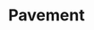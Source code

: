 ---
title: "Pavement"
summary: "Pavement is an American indie rock band that formed in Stockton, California, in 1989. For most of their career, the group consisted of Stephen Malkmus , Scott Kannberg , Mark Ibold , Steve West and Bob Nastanovich . Initially conceived as a recording project, the band at first avoided press or live performances, while attracting considerable underground attention with their early releases. Gradually evolving into a more polished band, Pavement recorded five full-length albums and ten EPs over the course of their decade-long career, though they disbanded with some acrimony in 1999 and 2000 as the members moved on to other projects. In 2010, they undertook a well-received reunion tour, with another international tour currently ongoing in 2022 and 2023.Though only briefly attracting mainstream attention with the single \"Cut Your Hair\" in 1994, Pavement was a successful indie rock band. Rather than signing with a major label as many of their 1980s forebears had done, they remained signed to independent labels throughout their career, including Flying Nun and Matador. They have often been described as one of the most influential bands to emerge from the American underground in the '90s. Some prominent music critics, such as Robert Christgau and Stephen Thomas Erlewine, called them the best band of the 1990s. They have achieved a cult following."
image: "pavement.jpg"
apple_music_artist_url: "https://music.apple.com/gb/artist/pavement/2988588"
wikipedia_url: "https://en.wikipedia.org/wiki/Pavement_(band)"
---